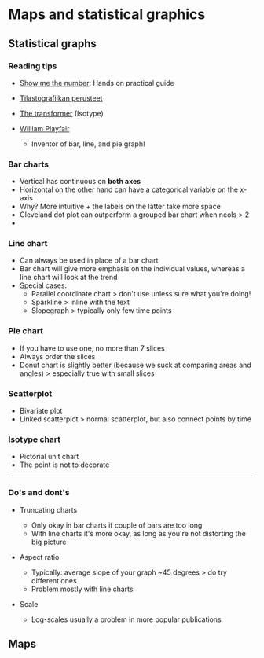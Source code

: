 # Maps and statistical graphics

## Statistical graphs

### Reading tips
* [Show me the number](http://www.amazon.com/Show-Me-Numbers-Designing-Enlighten/dp/0970601999): Hands on practical guide
* [Tilastografiikan perusteet](http://goo.gl/u3wv0d)
* [The transformer](http://www.amazon.com/Transformer-Principles-Making-Isotype-Charts/dp/0907259) (Isotype)

* [William Playfair](https://en.wikipedia.org/wiki/William_Playfair)
  * Inventor of bar, line, and pie graph!

### Bar charts

* Vertical has continuous on **both axes**
* Horizontal on the other hand can have a categorical variable on the x-axis
* Why? More intuitive + the labels on the latter take more space
* Cleveland dot plot can outperform a grouped bar chart when ncols > 2
* 

### Line chart

* Can always be used in place of a bar chart
* Bar chart will give more emphasis on the individual values, whereas a line chart will look at the trend
* Special cases:
  * Parallel coordinate chart > don't use unless sure what you're doing!
  * Sparkline > inline with the text
  * Slopegraph > typically only few time points

### Pie chart

* If you have to use one, no more than 7 slices
* Always order the slices
* Donut chart is slightly better (because we suck at comparing areas and angles) > especially true with small slices

### Scatterplot

* Bivariate plot
* Linked scatterplot > normal scatterplot, but also connect points by time

### Isotype chart

* Pictorial unit chart
* The point is not to decorate

----

### Do's and dont's

* Truncating charts
  * Only okay in bar charts if couple of bars are too long
  * With line charts it's more okay, as long as you're not distorting the big picture
 
* Aspect ratio
  * Typically: average slope of your graph ~45 degrees > do try different ones
  * Problem mostly with line charts

* Scale
  * Log-scales usually a problem in more popular publications

## Maps

   

